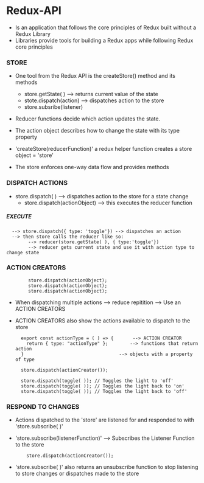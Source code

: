 # Redux-API

- Is an application that follows the core principles of Redux built without a Redux Library
- Libraries provide tools for building a Redux apps while following Redux core principles

### STORE
- One tool from the Redux API is the createStore() method and its methods
    - store.getState( )              --> returns current value of the state
    - stote.dispatch(action)         --> dispatches action to the store
    - store.subsribe(listener)

- Reducer functions decide which action updates the state.
- The action object describes how to change the state with its type property
- 'createStore(reducerFunction)' a redux helper function creates a store object = 'store'
- The store enforces one-way data flow and provides methods
### DISPATCH ACTIONS
- store.dispatch( ) --> dispatches action to the store for a state change
    - store.dispatch(actionObject) --> this executes the reducer function
##### EXECUTE
      --> store.dispatch({ type: 'toggle'}) --> dispatches an action
      --> then store calls the reducer like so:
            --> reducer(store.getState( ), { type:'toggle'})
            --> reducer gets current state and use it with action type to change state
### ACTION CREATORS
            store.dispatch(actionObject);
            store.dispatch(actionObject);
            store.dispatch(actionObject);
- When dispatching multiple actions --> reduce repitition --> Use an ACTION CREATORS
- ACTION CREATORS also show the actions available to dispatch to the store
  
        export const actionType = ( ) => {       --> ACTION CREATOR
          return { type: "actionType" };        --> functions that return action 
        }                                   --> objects with a property of type

        store.dispatch(actionCreator());
               
        store.dispatch(toggle( )); // Toggles the light to 'off'
        store.dispatch(toggle( )); // Toggles the light back to 'on'
        store.dispatch(toggle( )); // Toggles the light back to 'off'
### RESPOND TO CHANGES

- Actions dispatched to the 'store' are listened for and responded to with 'store.subscribe( )'
- 'store.subscribe(listenerFunction)' --> Subscribes the Listener Function to the store

          store.dispatch(actionCreator());
- 'store.subscribe( )' also returns an unsubscribe function to stop listening to store changes or dispatches made to the store
